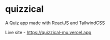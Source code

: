 # quizzical
A Quiz app made with ReactJS and TailwindCSS

Live site - https://quizzical-mu.vercel.app
